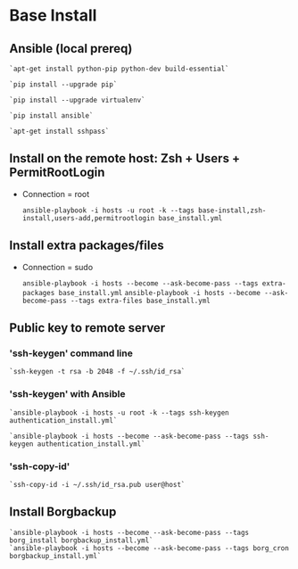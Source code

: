 Base Install
============


Ansible (local prereq)
----------------------

	`apt-get install python-pip python-dev build-essential`

	`pip install --upgrade pip`

	`pip install --upgrade virtualenv`

	`pip install ansible`

	`apt-get install sshpass`


Install on the remote host: Zsh + Users + PermitRootLogin
---------------------------------------------------------
  - Connection = root

	`ansible-playbook -i hosts -u root -k --tags base-install,zsh-install,users-add,permitrootlogin base_install.yml`


Install extra packages/files
----------------------------
  - Connection = sudo

	`ansible-playbook -i hosts --become --ask-become-pass --tags extra-packages base_install.yml`
	`ansible-playbook -i hosts --become --ask-become-pass --tags extra-files base_install.yml`


Public key to remote server
---------------------------

### 'ssh-keygen' command line

	`ssh-keygen -t rsa -b 2048 -f ~/.ssh/id_rsa`


### 'ssh-keygen' with Ansible

	`ansible-playbook -i hosts -u root -k --tags ssh-keygen authentication_install.yml`

	`ansible-playbook -i hosts --become --ask-become-pass --tags ssh-keygen authentication_install.yml`


### 'ssh-copy-id'

	`ssh-copy-id -i ~/.ssh/id_rsa.pub user@host`



Install Borgbackup
------------------

	`ansible-playbook -i hosts --become --ask-become-pass --tags borg_install borgbackup_install.yml`
	`ansible-playbook -i hosts --become --ask-become-pass --tags borg_cron borgbackup_install.yml`
